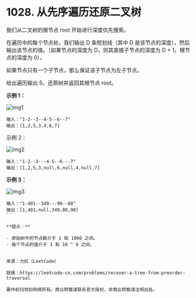 # 1028. 从先序遍历还原二叉树

我们从二叉树的根节点 root 开始进行深度优先搜索。

在遍历中的每个节点处，我们输出 D 条短划线（其中 D 是该节点的深度），然后输出该节点的值。（如果节点的深度为 D，则其直接子节点的深度为 D + 1。根节点的深度为 0）。

如果节点只有一个子节点，那么保证该子节点为左子节点。

给出遍历输出 S，还原树并返回其根节点 root。

**示例 1：**

![img1](https://assets.leetcode-cn.com/aliyun-lc-upload/uploads/2019/04/12/recover-a-tree-from-preorder-traversal.png)

```text
输入："1-2--3--4-5--6--7"
输出：[1,2,5,3,4,6,7]
```

示例 2：

![img2](https://assets.leetcode-cn.com/aliyun-lc-upload/uploads/2019/04/12/screen-shot-2019-04-10-at-114101-pm.png)

```text
输入："1-2--3---4-5--6---7"
输出：[1,2,5,3,null,6,null,4,null,7]
```

**示例 3：**

![img3](https://assets.leetcode-cn.com/aliyun-lc-upload/uploads/2019/04/12/screen-shot-2019-04-10-at-114955-pm.png)

```text
输入："1-401--349---90--88"
输出：[1,401,null,349,88,90]
``` 

**提示：**

- 原始树中的节点数介于 1 和 1000 之间。
- 每个节点的值介于 1 和 10 ^ 9 之间。


来源：力扣（LeetCode）

链接：https://leetcode-cn.com/problems/recover-a-tree-from-preorder-traversal

著作权归领扣网络所有。商业转载请联系官方授权，非商业转载请注明出处。
